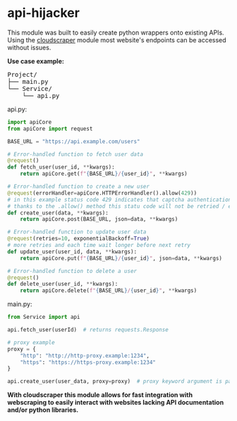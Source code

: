 # api-hijacker

This module was built to easily create python wrappers onto existing APIs.\
Using the [cloudscraper](https://github.com/VeNoMouS/cloudscraper) module most website's endpoints can be accessed without issues.

**Use case example:**

<pre>
Project/
├── main.py
└── Service/
    └── api.py
</pre>

api.py:
```python
import apiCore
from apiCore import request

BASE_URL = "https://api.example.com/users"

# Error-handled function to fetch user data
@request()
def fetch_user(user_id, **kwargs):
    return apiCore.get(f"{BASE_URL}/{user_id}", **kwargs)

# Error-handled function to create a new user
@request(errorHandler=apiCore.HTTPErrorHandler().allow(429))
# in this example status code 429 indicates that captcha authentication is required
# thanks to the .allow() method this statu code will not be retried / excepted
def create_user(data, **kwargs):
    return apiCore.post(BASE_URL, json=data, **kwargs)

# Error-handled function to update user data
@request(retries=10, exponentialBackoff=True)
# more retries and each time wait longer before next retry
def update_user(user_id, data, **kwargs):
    return apiCore.put(f"{BASE_URL}/{user_id}", json=data, **kwargs)

# Error-handled function to delete a user
@request()
def delete_user(user_id, **kwargs):
    return apiCore.delete(f"{BASE_URL}/{user_id}", **kwargs)
```

main.py:
```python
from Service import api

api.fetch_user(userId)  # returns requests.Response

# proxy example
proxy = {
    "http": "http://http-proxy.example:1234",
    "https": "https://https-proxy.example:1234"
}

api.create_user(user_data, proxy=proxy)  # proxy keyword argument is passed to handle.request()

```

**With cloudscraper this module allows for fast integration with webscraping to easily interact with websites lacking API documentation and/or python libraries.**